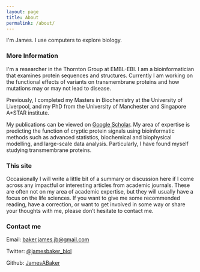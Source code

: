 ```yaml
---
layout: page
title: About
permalink: /about/
---
```


I'm James. I use computers to explore biology.

### More Information

I'm a researcher in the Thornton Group at EMBL-EBI. I am a bioinformatician that examines protein sequences and structures. Currently I am working on the functional effects of variants on transmembrane proteins and how mutations may or may not lead to disease.

Previously, I completed my Masters in Biochemistry at the University of Liverpool, and my PhD from the University of Manchester and Singapore A*STAR institute.

My publications can be viewed on [Google Scholar](https://scholar.google.co.uk/citations?user=hbR8DVYAAAAJ&hl=en).
My area of expertise is predicting the function of cryptic protein signals using bioinformatic methods such as advanced statistics, biochemical and biophysical modelling, and large-scale data analysis.
Particularly, I have found myself studying transmembrane proteins.

### This site

Occasionally I will write a little bit of a summary or discussion here if I come across any impactful or interesting articles from academic journals.
These are often not on my area of academic expertise, but they will usually have a focus on the life sciences.
If you want to give me some recommended reading, have a correction, or want to get involved in some way or share your thoughts with me, please don’t hesitate to contact me.

### Contact me

Email: [baker.james.jb@gmail.com](mailto:baker.james.jb@gmail.com)

Twitter: [@jamesbaker_biol](https://twitter.com/jamesbaker_biol)

Github: [JamesABaker](https://github.com/JamesABaker)
